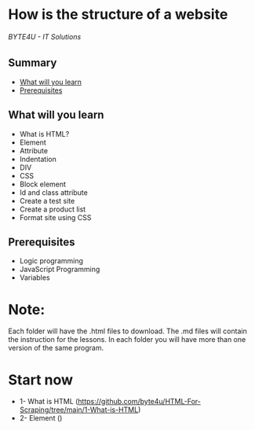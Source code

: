 # How is the structure of a website
###### BYTE4U - IT Solutions

## Summary
- [What will you learn](#What-will-you-learn)
- [Prerequisites](#Prerequisites)
  
## What will you learn
- What is HTML?
- Element
- Attribute
- Indentation
- DIV
- CSS
- Block element
- Id and class attribute
- Create a test site
- Create a product list
- Format site using CSS

## Prerequisites

- Logic programming
- JavaScript Programming
- Variables

# Note:
Each folder will have the .html files to download. 
The .md files will contain the instruction for the lessons. 
In each folder you will have more than one version of the same program.

# Start now 
- 1- What is HTML (https://github.com/byte4u/HTML-For-Scraping/tree/main/1-What-is-HTML)
- 2- Element ()
